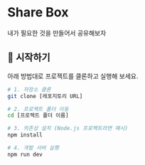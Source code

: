 # Share Box

내가 필요한 것을 만들어서 공유해보자

## 🚀 시작하기

아래 방법대로 프로젝트를 클론하고 실행해 보세요.

```bash
# 1. 저장소 클론
git clone [레포지토리 URL]

# 2. 프로젝트 폴더 이동
cd [프로젝트 폴더 이름]

# 3. 의존성 설치 (Node.js 프로젝트라면 예시)
npm install

# 4. 개발 서버 실행
npm run dev
